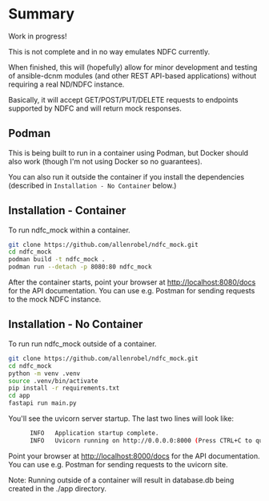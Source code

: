# Summary

Work in progress!

This is not complete and in no way emulates NDFC currently.

When finished, this will (hopefully) allow for minor development 
and testing of ansible-dcnm modules (and other REST API-based 
applications) without requiring a real ND/NDFC instance.

Basically, it will accept GET/POST/PUT/DELETE requests to
endpoints supported by NDFC and will return mock responses.

## Podman

This is being built to run in a container using Podman,
but Docker should also work (though I'm not using Docker 
so no guarantees).

You can also run it outside the container if you install the dependencies
(described in `Installation - No Container` below.)

## Installation - Container

To run ndfc_mock within a container.

```bash
git clone https://github.com/allenrobel/ndfc_mock.git
cd ndfc_mock
podman build -t ndfc_mock .
podman run --detach -p 8080:80 ndfc_mock
```

After the container starts, point your browser at 
[http://localhost:8080/docs](http://localhost:8080/docs)
for the API documentation.  You can use e.g. Postman for
sending requests to the mock NDFC instance.

## Installation - No Container

To run run ndfc_mock outside of a container.

```bash
git clone https://github.com/allenrobel/ndfc_mock.git
cd ndfc_mock
python -m venv .venv
source .venv/bin/activate
pip install -r requirements.txt
cd app
fastapi run main.py
```

You'll see the uvicorn server startup.  The last two lines will look like:

```bash
      INFO   Application startup complete.
      INFO   Uvicorn running on http://0.0.0.0:8000 (Press CTRL+C to quit)
```

Point your browser at 
[http://localhost:8000/docs](http://localhost:8000/docs)
for the API documentation.  You can use e.g. Postman for
sending requests to the uvicorn site.

Note: Running outside of a container will result in
database.db being created in the ./app directory.
